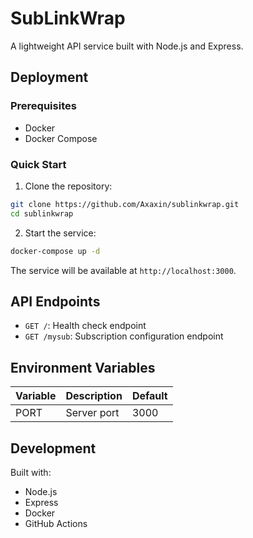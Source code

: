 # SubLinkWrap

A lightweight API service built with Node.js and Express.

## Deployment

### Prerequisites

- Docker
- Docker Compose

### Quick Start

1. Clone the repository:
```bash
git clone https://github.com/Axaxin/sublinkwrap.git
cd sublinkwrap
```

2. Start the service:
```bash
docker-compose up -d
```

The service will be available at `http://localhost:3000`.

## API Endpoints

- `GET /`: Health check endpoint
- `GET /mysub`: Subscription configuration endpoint

## Environment Variables

| Variable | Description | Default |
|----------|-------------|---------|
| PORT | Server port | 3000 |

## Development

Built with:
- Node.js
- Express
- Docker
- GitHub Actions